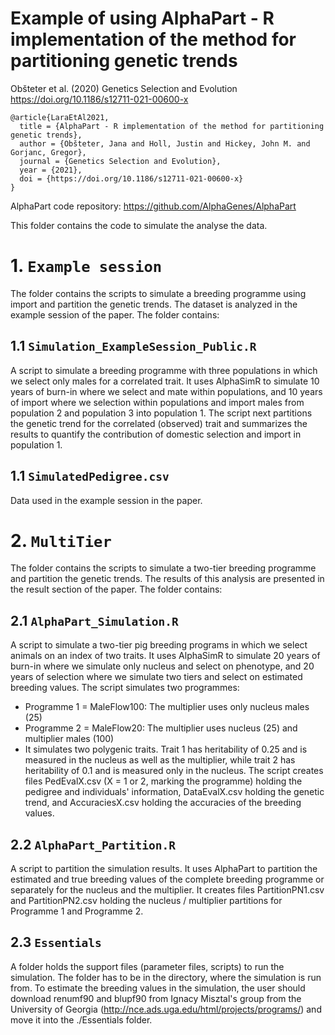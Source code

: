 # Example of using AlphaPart - R implementation of the method for partitioning genetic trends

Obšteter et al. (2020) Genetics Selection and Evolution https://doi.org/10.1186/s12711-021-00600-x

    @article{LaraEtAl2021,
      title = {AlphaPart - R implementation of the method for partitioning genetic trends},
      author = {Obšteter, Jana and Holl, Justin and Hickey, John M. and Gorjanc, Gregor},
      journal = {Genetics Selection and Evolution},
      year = {2021},
      doi = {https://doi.org/10.1186/s12711-021-00600-x}
    }

AlphaPart code repository: https://github.com/AlphaGenes/AlphaPart

This folder contains the code to simulate the analyse the data.

# 1. `Example session`
The folder contains the scripts to simulate a breeding programme using import and partition the genetic trends. The dataset is analyzed in the example session of the paper. The folder contains:

## 1.1 `Simulation_ExampleSession_Public.R`
A script to simulate a breeding programme with three populations in which we select only males for a correlated trait. It uses AlphaSimR to simulate 10 years of burn-in where we select and mate within populations, and 10 years of import where we selection within populations and import males from population 2 and population 3 into population 1. The script next partitions the genetic trend for the correlated (observed) trait and summarizes the results to quantify the contribution of domestic selection and import in population 1.

## 1.1 `SimulatedPedigree.csv`
Data used in the example session in the paper.

# 2. `MultiTier`
The folder contains the scripts to simulate a two-tier breeding programme and partition the genetic trends. The results of this analysis are presented in the result section of the paper. The folder contains:

## 2.1  `AlphaPart_Simulation.R` 
A script to simulate a two-tier pig breeding programs in which we select animals on an index of two traits. It uses AlphaSimR to simulate 20 years of burn-in where we simulate only nucleus and select on phenotype, and 20 years of selection where we simulate two tiers and select on estimated breeding values. The script simulates two programmes:

*   Programme 1 = MaleFlow100: The multiplier uses only nucleus males (25)
*   Programme 2 = MaleFlow20: The multiplier uses nucleus (25) and multiplier males (100)
*   It simulates two polygenic traits. Trait 1 has heritability of 0.25 and is measured in the nucleus as well as the multiplier, while trait 2 has heritability of 0.1 and is measured only in the nucleus. The script creates files PedEvalX.csv (X = 1 or 2, marking the programme) holding the pedigree and individuals' information, DataEvalX.csv holding the genetic trend, and AccuraciesX.csv holding the accuracies of the breeding values.


## 2.2  `AlphaPart_Partition.R` 
A script to partition the simulation results. It uses AlphaPart to partition the estimated and true breeding values of the complete breeding programme or separately for the nucleus and the multiplier. It creates files PartitionPN1.csv and PartitionPN2.csv holding the nucleus / multiplier partitions for Programme 1 and Programme 2.

## 2.3  `Essentials` 
A folder holds the support files (parameter files, scripts) to run the simulation. The folder has to be in the directory, where the simulation is run from. To estimate the breeding values in the simulation, the user should download renumf90 and blupf90 from Ignacy Misztal's group from the University of Georgia (http://nce.ads.uga.edu/html/projects/programs/) and move it into the ./Essentials folder.
